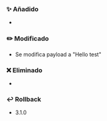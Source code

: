 ### ✨ Añadido
<!-- 
Coloca en la lista las funcionalidades agregadas en esta versión.

Ejemplo:
- Se agrega el atributo X en el JSON de respuesta para el path  GET X.
- Se valida header Content-Type para JSON y XML.
- Se permite modificar el tamaño de página con el parametro X.
-->
- 

### ✏️ Modificado
<!-- 
Coloca en la lista la lista de modificaciones en esta versión.

Ejemplo:
- Ahora se devuelve la lista de elementos X ordenada.
- Se coloca header de Content-Type=application/JSON al llamar al API X
- Se resuelve bug #123 que impedía paginar la respuesta cuando X
-->
- Se modifica payload a "Hello test"


### ❌ Eliminado
<!-- 
Coloca en la lista las funcionalidades eliminadas.

Ejemplo:
- Ya no se acepta el header Content-Type=application/XML para el path POST X.
- El atributo X ya no se envía en la respuesta para el path GET X
-->
-

### ↩️ Rollback
<!-- 
Coloca la versión en producción anterior a esta versión y los pasos
necesarios adicionales (si los hay) para poder revertir los cambios.

Ejemplo:
- Ejecutar el script X en la base de datos Y.
- Redesplegar la versión 1.4.3
-->
- 3.1.0
